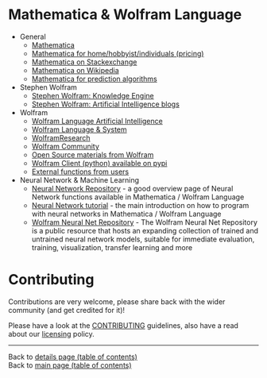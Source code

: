 # Mathematica & Wolfram Language
 - General
    - [Mathematica](https://www.wolfram.com/mathematica/)
    - [Mathematica for home/hobbyist/individuals (pricing)](https://www.wolfram.com/mathematica/pricing/home-hobby-individuals.php)
    - [Mathematica on Stackexchange](https://mathematica.stackexchange.com/)
    - [Mathematica on Wikipedia](https://en.wikipedia.org/wiki/Wolfram_Mathematica)
    - [Mathematica for prediction algorithms](https://mathematicaforprediction.wordpress.com/category/artificial-intelligence/)
  - Stephen Wolfram
    - [Stephen Wolfram: Knowledge Engine](https://lexfridman.com/stephen-wolfram/)
    - [Stephen Wolfram: Artificial Intelligence blogs](https://blog.stephenwolfram.com/category/artificial-intelligence/?source=wordcloud)
  - Wolfram
    - [Wolfram Language Artificial Intelligence](https://blog.stephenwolfram.com/2015/05/wolfram-language-artificial-intelligence-the-image-identification-project/)
    - [Wolfram Language & System](https://reference.wolfram.com/language/)
    - [WolframResearch](https://github.com/WolframResearch)
    - [Wolfram Community](https://community.wolfram.com/)
    - [Open Source materials from Wolfram](https://wolfram.com/open-materials/)
    - [Wolfram Client (python) available on pypi](https://pypi.org/project/wolframclient/)
    - [External functions from users](https://resources.wolframcloud.com/FunctionRepository/)
  - Neural Network & Machine Learning
    - [Neural Network Repository](https://reference.wolfram.com/language/guide/NeuralNetworks.html) - a good overview page of Neural Network functions available in Mathematica / Wolfram Language
    - [Neural Network tutorial](https://reference.wolfram.com/language/tutorial/NeuralNetworksIntroduction.html) - the main introduction on how to program with neural networks in Mathematica / Wolfram Language
    - [Wolfram Neural Net Repository](https://resources.wolframcloud.com/NeuralNetRepository/) - The Wolfram Neural Net Repository is a public resource that hosts an expanding collection of trained and untrained neural network models, suitable for immediate evaluation, training, visualization, transfer learning and more

# Contributing

Contributions are very welcome, please share back with the wider community (and get credited for it)!

Please have a look at the [CONTRIBUTING](../CONTRIBUTING.md) guidelines, also have a read about our [licensing](../LICENSE.md) policy.

---

Back to [details page (table of contents)](../README-details.md#mathematica--wolfram-language)<br>
Back to [main page (table of contents)](../README.md)
